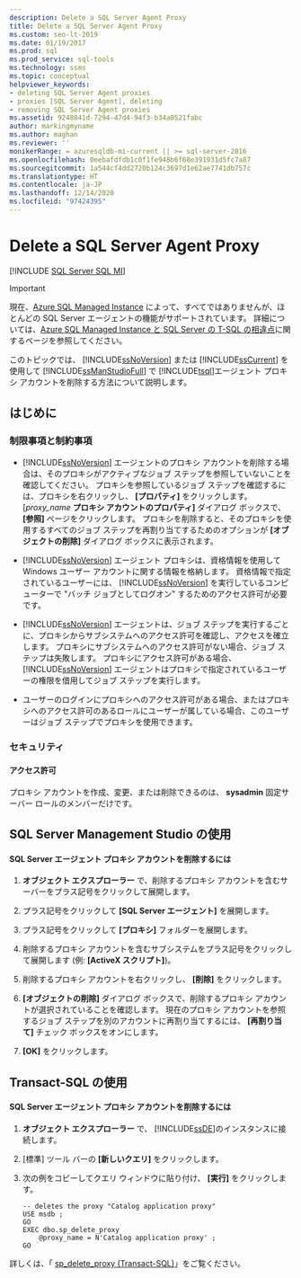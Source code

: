 ```yaml
---
description: Delete a SQL Server Agent Proxy
title: Delete a SQL Server Agent Proxy
ms.custom: seo-lt-2019
ms.date: 01/19/2017
ms.prod: sql
ms.prod_service: sql-tools
ms.technology: ssms
ms.topic: conceptual
helpviewer_keywords:
- deleting SQL Server Agent proxies
- proxies [SQL Server Agent], deleting
- removing SQL Server Agent proxies
ms.assetid: 9248841d-7294-47d4-94f3-b34a0521fabc
author: markingmyname
ms.author: maghan
ms.reviewer: ''
monikerRange: = azuresqldb-mi-current || >= sql-server-2016
ms.openlocfilehash: 0eebafdfdb1c0f1fe948b6f68e391931d5fc7a87
ms.sourcegitcommit: 1a544cf4dd2720b124c3697d1e62ae7741db757c
ms.translationtype: HT
ms.contentlocale: ja-JP
ms.lasthandoff: 12/14/2020
ms.locfileid: "97424395"
---
```

# <a name="delete-a-sql-server-agent-proxy"></a>Delete a SQL Server Agent Proxy
[!INCLUDE [SQL Server SQL MI](../../includes/applies-to-version/sql-asdbmi.md)]

> [!IMPORTANT]  
> 現在、[Azure SQL Managed Instance](/azure/sql-database/sql-database-managed-instance) によって、すべてではありませんが、ほとんどの SQL Server エージェントの機能がサポートされています。 詳細については、[Azure SQL Managed Instance と SQL Server の T-SQL の相違点](/azure/sql-database/sql-database-managed-instance-transact-sql-information#sql-server-agent)に関するページを参照してください。

このトピックでは、 [!INCLUDE[ssNoVersion](../../includes/ssnoversion-md.md)] または [!INCLUDE[ssCurrent](../../includes/sscurrent-md.md)] を使用して [!INCLUDE[ssManStudioFull](../../includes/ssmanstudiofull-md.md)] で [!INCLUDE[tsql](../../includes/tsql-md.md)]エージェント プロキシ アカウントを削除する方法について説明します。  
  
## <a name="before-you-begin"></a><a name="BeforeYouBegin"></a>はじめに  
  
### <a name="limitations-and-restrictions"></a><a name="Restrictions"></a>制限事項と制約事項  
  
-   [!INCLUDE[ssNoVersion](../../includes/ssnoversion-md.md)] エージェントのプロキシ アカウントを削除する場合は、そのプロキシがアクティブなジョブ ステップを参照していないことを確認してください。 プロキシを参照しているジョブ ステップを確認するには、プロキシを右クリックし、 **[プロパティ]** をクリックします。[_proxy\_name_ **プロキシ アカウントのプロパティ]** ダイアログ ボックスで、 **[参照]** ページをクリックします。 プロキシを削除すると、そのプロキシを使用するすべてのジョブ ステップを再割り当てするためのオプションが **[オブジェクトの削除]** ダイアログ ボックスに表示されます。  
  
-   [!INCLUDE[ssNoVersion](../../includes/ssnoversion-md.md)] エージェント プロキシは、資格情報を使用して Windows ユーザー アカウントに関する情報を格納します。 資格情報で指定されているユーザーには、 [!INCLUDE[ssNoVersion](../../includes/ssnoversion-md.md)] を実行しているコンピューターで "バッチ ジョブとしてログオン" するためのアクセス許可が必要です。  
  
-   [!INCLUDE[ssNoVersion](../../includes/ssnoversion-md.md)] エージェントは、ジョブ ステップを実行するごとに、プロキシからサブシステムへのアクセス許可を確認し、アクセスを確立します。 プロキシにサブシステムへのアクセス許可がない場合、ジョブ ステップは失敗します。 プロキシにアクセス許可がある場合、 [!INCLUDE[ssNoVersion](../../includes/ssnoversion-md.md)] エージェントはプロキシで指定されているユーザーの権限を借用してジョブ ステップを実行します。  
  
-   ユーザーのログインにプロキシへのアクセス許可がある場合、またはプロキシへのアクセス許可のあるロールにユーザーが属している場合、このユーザーはジョブ ステップでプロキシを使用できます。  
  
### <a name="security"></a><a name="Security"></a>セキュリティ  
  
#### <a name="permissions"></a><a name="Permissions"></a>アクセス許可  
プロキシ アカウントを作成、変更、または削除できるのは、 **sysadmin** 固定サーバー ロールのメンバーだけです。  
  
## <a name="using-sql-server-management-studio"></a><a name="SSMSProcedure"></a>SQL Server Management Studio の使用  
  
#### <a name="to-delete-a-sql-server-agent-proxy-account"></a>SQL Server エージェント プロキシ アカウントを削除するには  
  
1.  **オブジェクト エクスプローラー** で、削除するプロキシ アカウントを含むサーバーをプラス記号をクリックして展開します。  
  
2.  プラス記号をクリックして **[SQL Server エージェント]** を展開します。  
  
3.  プラス記号をクリックして **[プロキシ]** フォルダーを展開します。  
  
4.  削除するプロキシ アカウントを含むサブシステムをプラス記号をクリックして展開します (例: **[ActiveX スクリプト]**)。  
  
5.  削除するプロキシ アカウントを右クリックし、 **[削除]** をクリックします。  
  
6.  **[オブジェクトの削除]** ダイアログ ボックスで、削除するプロキシ アカウントが選択されていることを確認します。 現在のプロキシ アカウントを参照するジョブ ステップを別のアカウントに再割り当てするには、 **[再割り当て]** チェック ボックスをオンにします。  
  
7.  **[OK]** をクリックします。  
  
## <a name="using-transact-sql"></a><a name="TsqlProcedure"></a>Transact-SQL の使用  
  
#### <a name="to-delete-a-sql-server-agent-proxy-account"></a>SQL Server エージェント プロキシ アカウントを削除するには  
  
1.  **オブジェクト エクスプローラー** で、 [!INCLUDE[ssDE](../../includes/ssde_md.md)]のインスタンスに接続します。  
  
2.  [標準] ツール バーの **[新しいクエリ]** をクリックします。  
  
3.  次の例をコピーしてクエリ ウィンドウに貼り付け、 **[実行]** をクリックします。  
  
    ```  
    -- deletes the proxy "Catalog application proxy"  
    USE msdb ;  
    GO  
    EXEC dbo.sp_delete_proxy  
        @proxy_name = N'Catalog application proxy' ;  
    GO  
    ```  
  
詳しくは、「 [sp_delete_proxy (Transact-SQL)](../../relational-databases/system-stored-procedures/sp-delete-proxy-transact-sql.md)」をご覧ください。  
